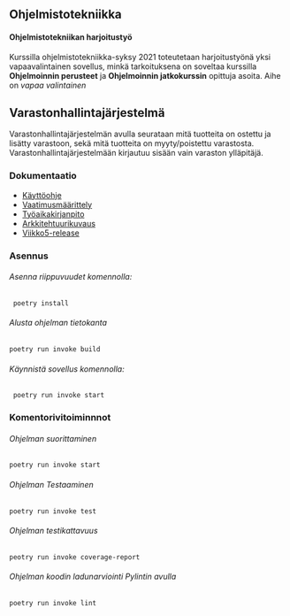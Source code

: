 ## Ohjelmistotekniikka
#### Ohjelmistotekniikan harjoitustyö
Kurssilla ohjelmistotekniikka-syksy 2021 toteutetaan harjoitustyönä yksi vapaavalintainen
sovellus, minkä tarkoituksena on soveltaa kurssilla **Ohjelmoinnin perusteet** ja
**Ohjelmoinnin jatkokurssin** opittuja asoita. 
Aihe on *vapaa valintainen*

## Varastonhallintajärjestelmä
Varastonhallintajärjestelmän avulla seurataan mitä tuotteita on ostettu ja lisätty varastoon, sekä
mitä tuotteita on myyty/poistettu varastosta. Varastonhallintajärjestelmään kirjautuu sisään vain
varaston ylläpitäjä.

### Dokumentaatio
 * [Käyttöohje](https://github.com/hamidaebadi/ot-harjoitustyo/blob/master/documentation/kayttoohje.md)
 * [Vaatimusmäärittely](https://github.com/hamidaebadi/ot-harjoitustyo/blob/master/documentation/vaatimusmaarittely.md)
 * [Työaikakirjanpito](https://github.com/hamidaebadi/ot-harjoitustyo/blob/master/documentation/tyoaikakirjanpito.md)
 * [Arkkitehtuurikuvaus](https://github.com/hamidaebadi/ot-harjoitustyo/blob/master/documentation/arkkitethtuuri.md)
 * [Viikko5-release](https://github.com/hamidaebadi/ot-harjoitustyo/releases/tag/viikko5)


### Asennus
###### Asenna riippuvuudet komennolla:
     poetry install

###### Alusta ohjelman tietokanta
    poetry run invoke build
      
###### Käynnistä sovellus komennolla:
     poetry run invoke start


### Komentorivitoiminnnot
###### Ohjelman suorittaminen
    poetry run invoke start

###### Ohjelman Testaaminen
    poetry run invoke test

###### Ohjelman testikattavuus
    peotry run invoke coverage-report

###### Ohjelman koodin ladunarviointi Pylintin avulla
    poetry run invoke lint
